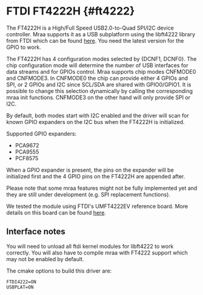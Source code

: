 FTDI FT4222H                             {#ft4222}
============

The FT4222H is a High/Full Speed USB2.0-to-Quad SPI/I2C device controller. Mraa
supports it as a USB subplatform using the libft4222 library from FTDI which
can be found
[here](http://www.ftdichip.com/Support/SoftwareExamples/libft4222-1.2.1.4.tgz).
You need the latest version for the GPIO to work.

The FT4222H has 4 configuration modes selected by {DCNF1, DCNF0}.  The chip
configuration mode will determine the number of USB interfaces for data streams
and for GPIOs control. Mraa supports chip modes CNFMODE0 and CNFMODE3. In
CNFMODE0 the chip can provide either 4 GPIOs and SPI, or 2 GPIOs and I2C
since SCL/SDA are shared with GPIO0/GPIO1. It is possible to change this
selection dynamically by calling the corresponding mraa init functions.
CNFMODE3 on the other hand will only provide SPI or I2C.

By default, both modes start with I2C enabled and the driver will scan for
known GPIO expanders on the I2C bus when the FT4222H is initialized.

Supported GPIO expanders:
* PCA9672
* PCA9555
* PCF8575

When a GPIO expander is present, the pins on the expander will be initialized
first and the 4 GPIO pins on the FT4222H are appended after.

Please note that some mraa features might not be fully implemented yet and they
are still under development (e.g. SPI replacement functions).

We tested the module using FTDI's UMFT4222EV reference board. More details on
this board can be found
[here](http://www.ftdichip.com/Support/Documents/DataSheets/Modules/DS_UMFT4222EV.pdf).

Interface notes
---------------

You will need to unload all ftdi kernel modules for libft4222 to work
correctly. You will also have to compile mraa with FT4222 support which may not
be enabled by default.

The cmake options to build this driver are:
~~~~~~~~~~~~~
FTDI4222=ON
USBPLAT=ON
~~~~~~~~~~~~~
